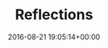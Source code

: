 ---
title:		"Reflections"
type:		"photos"
mediatype:		"upload"
location:		"Berlin, Germany"
date:		"2016-08-21 19:05:14+00:00"
album:		"abandoned"
filename:		"cite-foche-reflections.md"
series:		"cite-foche"
cl_public_id:		"abandoned/cite-foche-reflections"
cl_version:		1497000103
prominent:		true
format:		"tiff"
bytes:		6670160
width:		2560
height:		1440
colours:
- "#211C11"
- "#020101"
- "#776348"
- "#090605"
- "#0C0E08"
- "#070501"
- "#010001"
- "#050805"
- "#030100"
- "#C3A376"
- "#000001"
- "#030203"
- "#E6E5CC"
- "#7F6652"
- "#D2C3AC"
exposure_mode:		"Auto"
program:		"Aperture-priority AE"
aperture:		"4.5"
focal_length:		"60.0 mm"
iso:		"1250"
shutter_speed:		"1/80"
metering:		"Spot"
flash:		"Off, Did not fire"
white_balance:		"Custom"
colour_temp:		"5000"
has_crop:		"false"
orientation:		"Horizontal (normal)"
camera_model:		"NIKON D800"
lens_info:		"24-70mm f/2.8"
artist:		"No artist info"
x_resolution:		"300"
y_resolution:		"300"
---